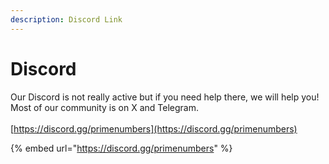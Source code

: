 ```yaml
---
description: Discord Link
---
```


# Discord

Our Discord is not really active but if you need help there, we will help you!\
Most of our community is on X and Telegram. \
\
[https://discord.gg/primenumbers](https://discord.gg/primenumbers)

{% embed url="https://discord.gg/primenumbers" %}
